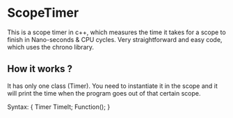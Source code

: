 # ScopeTimer

This is a scope timer in c++, which measures the time it takes for a scope to finish in Nano-seconds & CPU cycles. 
Very straightforward and easy code, which uses the chrono library.

## How it works ?

It has only one class (Timer).
You need to instantiate it in the scope and it will print the time when the program goes out of that certain scope.

Syntax:
{
Timer TimeIt;
Function();
}
